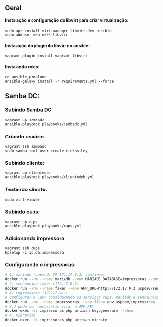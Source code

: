 ## Geral

#### Instalação e configuração do libvirt para criar virtualização:

    sudo apt install virt-manager libvirt-dev ansible
    sudo adduser SEU-USER libvirt

#### Instalação do plugin do libvirt no ansible:

    vagrant plugin install vagrant-libvirt

#### Instalando roles:

    cd ansible-proaluno
    ansible-galaxy install -r requirements.yml --force

## Samba DC:

### Subindo Samba DC

    vagrant up sambadc
    ansible-playbook playbooks/sambadc.yml

### Criando usuário

    vagrant ssh sambadc
    sudo samba-tool user create rickastley

### Subindo cliente:

    vagrant up clientedeb
    ansible-playbook playbooks/clientedeb.yml

### Testando cliente:

    sudo virt-viewer

### Subindo cups:

    vagrant up cups
    ansible-playbook playbooks/cups.yml

### Adicionando impressora:

    vagrant ssh cups
    hpsetup -i ip.da.impressora

### Configurando o impressoras:
```bash
# 1. mariadb (supondo IP 172.17.0.2. confirme)
docker run --rm --name mariadb --env MARIADB_DATABASE=impressoras --env MARIADB_ROOT_PASSWORD=alfafa mariadb
# 2. senhaunica-faker (172.17.0.3)
docker run --rm --name faker --env APP_URL=http://172.17.0.3 uspdev/senhaunica-faker
# 3. impressoras (172.17.0.4)
# configurar o .env considerando os serviços cups, mariadb e senhaunica-faker
docker run --rm --name impressoras --env-file=.env uspdev/impressoras
# 3.1 pode ser necessário criar o APP_KEY
docker exec -it impressoras php artisan key:generate --show
# 4. migration
docker exec -it impressoras php artisan migrate
```
